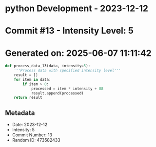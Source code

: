 ﻿# python Development - 2023-12-12
# Commit #13 - Intensity Level: 5
# Generated on: 2025-06-07 11:11:42
```python
def process_data_13(data, intensity=5):
    '''Process data with specified intensity level'''
    result = []
    for item in data:
        if item > 0:
            processed = item * intensity + 88
            result.append(processed)
    return result
```
## Metadata
- Date: 2023-12-12
- Intensity: 5
- Commit Number: 13
- Random ID: 473582433
